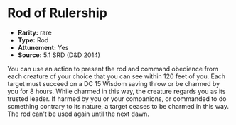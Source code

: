 
# Rod of Rulership

* **Rarity:** rare
* **Type:** Rod
* **Attunement:** Yes
* **Source:** 5.1 SRD (D&D 2014)


You can use an action to present the rod and command obedience from each creature of your choice that you can see within 120 feet of you. Each target must succeed on a DC 15 Wisdom saving throw or be charmed by you for 8 hours. While charmed in this way, the creature regards you as its trusted leader. If harmed by you or your companions, or commanded to do something contrary to its nature, a target ceases to be charmed in this way. The rod can't be used again until the next dawn.
